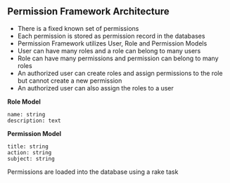 Permission Framework Architecture
---------------------------------
 * There is a fixed known set of permissions
 * Each permission is stored as permission record in the databases
 * Permission Framework utilizes User, Role and Permission Models
 * User can have many roles and a role can belong to many users
 * Role can have many permissions and permission can belong to many roles
 * An authorized user can create roles and assign permissions to the role but cannot create a new permission
 * An authorized user can also assign the roles to a user

**Role Model**

    name: string
    description: text
**Permission Model**

    title: string
    action: string
    subject: string

Permissions are loaded into the database using a rake task